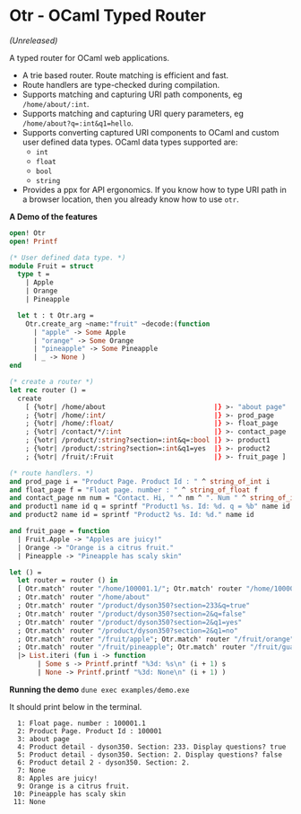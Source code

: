 # Otr - OCaml Typed Router 
*(Unreleased)*

A typed router for OCaml web applications. 

- A trie based router. Route matching is efficient and fast.
- Route handlers are type-checked during compilation.
- Supports matching and capturing URI path components, eg `/home/about/:int`.
- Supports matching and capturing URI query parameters, eg `/home/about?q=:int&q1=hello`.
- Supports converting captured URI components to OCaml and custom user defined data types. OCaml data types supported are:
  - `int`
  - `float`
  - `bool`
  - `string` 
- Provides a ppx for API ergonomics. If you know how to type URI path in a browser location, then you already know how to use `otr`.

__A Demo of the features__

```ocaml
open! Otr
open! Printf

(* User defined data type. *)
module Fruit = struct
  type t =
    | Apple
    | Orange
    | Pineapple

  let t : t Otr.arg =
    Otr.create_arg ~name:"fruit" ~decode:(function
      | "apple" -> Some Apple
      | "orange" -> Some Orange
      | "pineapple" -> Some Pineapple
      | _ -> None )
end

(* create a router *)
let rec router () =
  create
    [ {%otr| /home/about                           |} >- "about page"
    ; {%otr| /home/:int/                           |} >- prod_page
    ; {%otr| /home/:float/                         |} >- float_page
    ; {%otr| /contact/*/:int                       |} >- contact_page
    ; {%otr| /product/:string?section=:int&q=:bool |} >- product1
    ; {%otr| /product/:string?section=:int&q1=yes  |} >- product2
    ; {%otr| /fruit/:Fruit                         |} >- fruit_page ]

(* route handlers. *)
and prod_page i = "Product Page. Product Id : " ^ string_of_int i
and float_page f = "Float page. number : " ^ string_of_float f
and contact_page nm num = "Contact. Hi, " ^ nm ^ ". Num " ^ string_of_int num
and product1 name id q = sprintf "Product1 %s. Id: %d. q = %b" name id q
and product2 name id = sprintf "Product2 %s. Id: %d." name id

and fruit_page = function
  | Fruit.Apple -> "Apples are juicy!"
  | Orange -> "Orange is a citrus fruit."
  | Pineapple -> "Pineapple has scaly skin"

let () =
  let router = router () in
  [ Otr.match' router "/home/100001.1/"; Otr.match' router "/home/100001/"
  ; Otr.match' router "/home/about"
  ; Otr.match' router "/product/dyson350?section=233&q=true"
  ; Otr.match' router "/product/dyson350?section=2&q=false"
  ; Otr.match' router "/product/dyson350?section=2&q1=yes"
  ; Otr.match' router "/product/dyson350?section=2&q1=no"
  ; Otr.match' router "/fruit/apple"; Otr.match' router "/fruit/orange"
  ; Otr.match' router "/fruit/pineapple"; Otr.match' router "/fruit/guava" ]
  |> List.iteri (fun i -> function
       | Some s -> Printf.printf "%3d: %s\n" (i + 1) s
       | None -> Printf.printf "%3d: None\n" (i + 1) )

```
__Running the demo__
```dune exec examples/demo.exe```

It should print below in the terminal.
```
  1: Float page. number : 100001.1
  2: Product Page. Product Id : 100001
  3: about page
  4: Product detail - dyson350. Section: 233. Display questions? true
  5: Product detail - dyson350. Section: 2. Display questions? false
  6: Product detail 2 - dyson350. Section: 2.
  7: None
  8: Apples are juicy!
  9: Orange is a citrus fruit.
 10: Pineapple has scaly skin
 11: None

```
